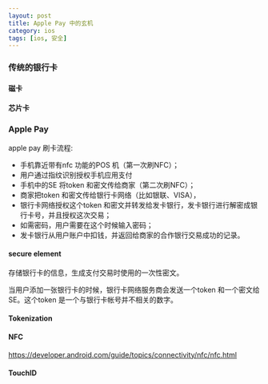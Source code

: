 ```yaml
---
layout: post
title: Apple Pay 中的玄机
category: ios
tags: [ios, 安全]
---
```


### 传统的银行卡

#### 磁卡

#### 芯片卡

### Apple Pay

apple pay 刷卡流程:

- 手机靠近带有nfc 功能的POS 机（第一次刷NFC）；
- 用户通过指纹识别授权手机应用支付
- 手机中的SE 将token 和密文传给商家（第二次刷NFC）；
- 商家把token 和密文传给银行卡网络（比如银联、VISA），
- 银行卡网络授权这个token 和密文并转发给发卡银行，发卡银行进行解密成银行卡号，并且授权这次交易；
- 如需密码，用户需要在这个时候输入密码；
- 发卡银行从用户账户中扣钱，并返回给商家的合作银行交易成功的记录。

#### secure element

存储银行卡的信息，生成支付交易时使用的一次性密文。

当用户添加一张银行卡的时候，银行卡网络服务商会发送一个token 和一个密文给SE。这个token 是一个与银行卡帐号并不相关的数字。

#### Tokenization

#### NFC
https://developer.android.com/guide/topics/connectivity/nfc/nfc.html

#### TouchID
